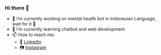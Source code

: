 ### Hi there 👋

- 🔭 I’m currently working on mental health bot in Indonesian Language, wait for it 💖
- 🌱 I’m currently learning chatbot and web development
- 📫 How to reach me:
  - 🔗 [LinkedIn](www.linkedin.com/in/ridwanhady)
  - 📷 [Instagram](www.instagram.com/rid1hady)
